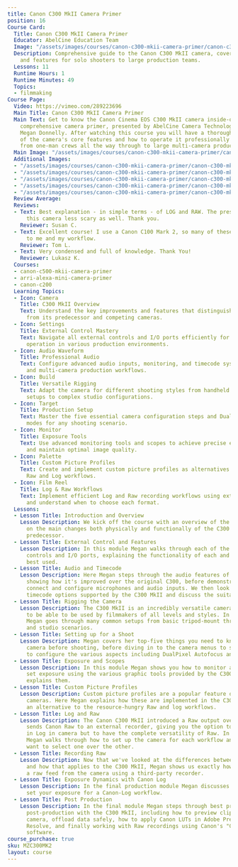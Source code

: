 ```yaml
---
title: Canon C300 MkII Camera Primer
position: 16
Course Card:
  Title: Canon C300 MkII Camera Primer
  Educator: AbelCine Education Team
  Image: "/assets/images/courses/canon-c300-mkii-camera-primer/canon-c300-mkii-camera-primer.jpg"
  Description: Comprehensive guide to the Canon C300 MkII camera, covering operation
    and features for solo shooters to large production teams.
  Lessons: 11
  Runtime Hours: 1
  Runtime Minutes: 49
  Topics:
  - filmmaking
Course Page:
  Video: https://vimeo.com/289223696
  Main Title: Canon C300 MkII Camera Primer
  Main Text: Get to know the Canon Cinema EOS C300 MkII camera inside-out in this
    comprehensive camera primer, presented by AbelCine Camera Technology Specialist
    Megan Donnelly. After watching this course you will have a thorough understanding
    of the camera's core features and how to operate it professionally on shoots ranging
    from one-man crews all the way through to large multi-camera productions.
  Main Image: "/assets/images/courses/canon-c300-mkii-camera-primer/canon-c300-mkii-camera-primer-1.jpg"
  Additional Images:
  - "/assets/images/courses/canon-c300-mkii-camera-primer/canon-c300-mkii-camera-primer-2.jpg"
  - "/assets/images/courses/canon-c300-mkii-camera-primer/canon-c300-mkii-camera-primer-3.jpg"
  - "/assets/images/courses/canon-c300-mkii-camera-primer/canon-c300-mkii-camera-primer-4.jpg"
  - "/assets/images/courses/canon-c300-mkii-camera-primer/canon-c300-mkii-camera-primer-5.jpg"
  - "/assets/images/courses/canon-c300-mkii-camera-primer/canon-c300-mkii-camera-primer-6.jpg"
  Review Average: 
  Reviews:
  - Text: Best explanation - in simple terms - of LOG and RAW. The presenter made
      this camera less scary as well. Thank you.
    Reviewer: Susan C.
  - Text: Excellent course! I use a Canon C100 Mark 2, so many of these concepts applied
      to me and my workflow.
    Reviewer: Tom L.
  - Text: Very condensed and full of knowledge. Thank You!
    Reviewer: Lukasz K.
  Courses:
  - canon-c500-mkii-camera-primer
  - arri-alexa-mini-camera-primer
  - canon-c200
  Learning Topics:
  - Icon: Camera
    Title: C300 MkII Overview
    Text: Understand the key improvements and features that distinguish the C300 MkII
      from its predecessor and competing cameras.
  - Icon: Settings
    Title: External Control Mastery
    Text: Navigate all external controls and I/O ports efficiently for professional
      operation in various production environments.
  - Icon: Audio Waveform
    Title: Professional Audio
    Text: Configure advanced audio inputs, monitoring, and timecode systems for single
      and multi-camera production workflows.
  - Icon: Build
    Title: Versatile Rigging
    Text: Adapt the camera for different shooting styles from handheld and tripod
      setups to complex studio configurations.
  - Icon: Target
    Title: Production Setup
    Text: Master the five essential camera configuration steps and DualPixel Autofocus
      modes for any shooting scenario.
  - Icon: Monitor
    Title: Exposure Tools
    Text: Use advanced monitoring tools and scopes to achieve precise exposure control
      and maintain optimal image quality.
  - Icon: Palette
    Title: Custom Picture Profiles
    Text: Create and implement custom picture profiles as alternatives to resource-intensive
      Raw and Log workflows.
  - Icon: Film Reel
    Title: Log & Raw Workflows
    Text: Implement efficient Log and Raw recording workflows using external recorders
      and understand when to choose each format.
  Lessons:
  - Lesson Title: Introduction and Overview
    Lesson Description: We kick off the course with an overview of the camera, focusing
      on the main changes both physically and functionally of the C300 MkII over its
      predecessor.
  - Lesson Title: External Control and Features
    Lesson Description: In this module Megan walks through each of the camera's external
      controls and I/O ports, explaining the functionality of each and how they are
      best used.
  - Lesson Title: Audio and Timecode
    Lesson Description: Here Megan steps through the audio features of the C300 MkII
      showing how it's improved over the original C300, before demonstrating how to
      connect and configure microphones and audio inputs. We then look at the various
      timecode options supported by the C300 MkII and discuss the suitability of each.
  - Lesson Title: Rigging the Camera
    Lesson Description: The C300 MkII is an incredibly versatile camera and is designed
      to be able to be used by filmmakers of all levels and styles. In this module
      Megan goes through many common setups from basic tripod-mount through to handheld
      and studio scenarios.
  - Lesson Title: Setting up for a Shoot
    Lesson Description: Megan covers her top-five things you need to know about any
      camera before shooting, before diving in to the camera menus to show you how
      to configure the various aspects including DualPixel Autofocus and its modes.
  - Lesson Title: Exposure and Scopes
    Lesson Description: In this module Megan shows you how to monitor and correctly
      set exposure using the various graphic tools provided by the C300 MkII and briefly
      explains them.
  - Lesson Title: Custom Picture Profiles
    Lesson Description: Custom picture profiles are a popular feature of Canon DSLR
      cameras. Here Megan explains how these are implemented in the C300 MkII to provide
      an alternative to the resource-hungry Raw and log workflows.
  - Lesson Title: Log and Raw
    Lesson Description: The Canon C300 MkII introduced a Raw output over HD-SDI which
      sends Canon Raw to an external recorder, giving you the option to not only shoot
      in Log in camera but to have the complete versatility of Raw. In this module
      Megan walks through how to set up the camera for each workflow and why you might
      want to select one over the other.
  - Lesson Title: Recording Raw
    Lesson Description: Now that we've looked at the differences between log and raw
      and how that applies to the C300 MkII, Megan shows us exactly how to record
      a raw feed from the camera using a third-party recorder.
  - Lesson Title: Exposure Dynamics with Canon Log
    Lesson Description: In the final production module Megan discusses how to correctly
      set your exposure for a Canon-Log workflow.
  - Lesson Title: Post Production
    Lesson Description: In the final module Megan steps through best practices for
      post-production with the C300 MkII, including how to preview clips from the
      camera, offload data safely, how to apply Canon LUTs in Adobe Premiere and DaVinci
      Resolve, and finally working with Raw recordings using Canon's "Cinema RAW Development"
      software.
course_purchase: true
sku: MZC300MK2
layout: course
---
```


